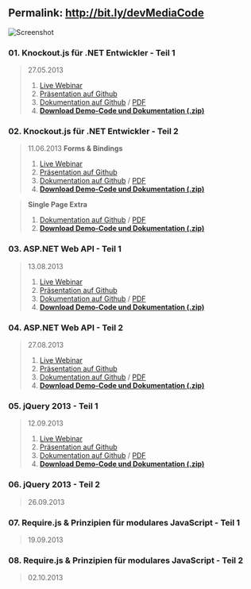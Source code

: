 ## Permalink: http://bit.ly/devMediaCode
![Screenshot](https://raw.github.com/JohannesHoppe/DeveloperMediaDemo/master/screenshot.png)

### 01. Knockout.js für .NET Entwickler - Teil 1

>27.05.2013  
>1. [Live Webinar](http://developer-media.de/portfolioentry/webinar-knockout-js-fur-net-entwickler-1/)  
>2. [Präsentation auf Github](http://johanneshoppe.github.io/DeveloperMediaSlides/index_knockoutjs.html)  
>3. [Dokumentation auf Github](https://github.com/JohannesHoppe/DeveloperMediaDemo/blob/master/Documentation/01.%20Knockout%20Webinar.md) / [PDF](https://github.com/JohannesHoppe/DeveloperMediaDemo/raw/master/Documentation/01.%20Knockout%20Webinar.pdf)  
>4. __[Download Demo-Code und Dokumentation (.zip)](http://dl.bintray.com/johanneshoppe/DeveloperMediaDemo/DeveloperMediaWebinar_Knockout_Teil1.zip?direct)__ 

### 02. Knockout.js für .NET Entwickler - Teil 2

>11.06.2013
>**Forms & Bindings**  
>1. [Live Webinar](http://developer-media.de/portfolioentry/webinar-knockout-js-fur-net-entwickler-2/)  
>2. [Präsentation auf Github](http://johanneshoppe.github.io/DeveloperMediaSlides/index_knockoutjs.html)  
>3. [Dokumentation auf Github](https://github.com/JohannesHoppe/DeveloperMediaDemo/blob/master/Documentation/02.%20Knockout%20Webinar.md) / [PDF](https://github.com/JohannesHoppe/DeveloperMediaDemo/raw/master/Documentation/02.%20Knockout%20Webinar.pdf)   
>4. __[Download Demo-Code und Dokumentation (.zip)](http://dl.bintray.com/johanneshoppe/DeveloperMediaDemo/DeveloperMediaWebinar_Knockout_Teil2.zip?direct)__ 

>**Single Page Extra**  
>1. [Dokumentation auf Github](https://github.com/JohannesHoppe/DeveloperMediaDemo/blob/master/Documentation/02.%20Knockout%20Webinar_SinglePage.md) / [PDF](https://github.com/JohannesHoppe/DeveloperMediaDemo/raw/master/Documentation/02.%20Knockout%20Webinar_SinglePage.pdf)  
>2. __[Download Demo-Code und Dokumentation (.zip)](http://dl.bintray.com/johanneshoppe/DeveloperMediaDemo/DeveloperMediaWebinar_Knockout_Teil2_SinglePage.zip?direct)__ 
 

### 03. ASP.NET Web API - Teil 1

>13.08.2013  
>1. [Live Webinar](http://developer-media.de/portfolioentry/asp-net-web-api/)  
>2. [Präsentation auf Github](http://johanneshoppe.github.io/DeveloperMediaSlides/index_webapi.html)  
>3. [Dokumentation auf Github](https://github.com/JohannesHoppe/DeveloperMediaDemo/blob/master/Documentation/03.%20ASP.NET%20Web%20API%20Webinar.md) / [PDF](https://github.com/JohannesHoppe/DeveloperMediaDemo/raw/master/Documentation/03.%20ASP.NET%20Web%20API%20Webinar.pdf)  
>4. __[Download Demo-Code und Dokumentation (.zip)](http://dl.bintray.com/johanneshoppe/DeveloperMediaDemo/DeveloperMediaWebinar_ASPNET_Web_API_Teil1.zip?direct)__  


### 04. ASP.NET Web API - Teil 2

>27.08.2013  
>1. [Live Webinar](http://developer-media.de/portfolioentry/asp-net-web-api-teil-2/)  
>2. [Präsentation auf Github](http://johanneshoppe.github.io/DeveloperMediaSlides/index_webapi.html)  
>3. [Dokumentation auf Github](https://github.com/JohannesHoppe/DeveloperMediaDemo/blob/master/Documentation/04.%20ASP.NET%20Web%20API%20Webinar.md) / [PDF](https://github.com/JohannesHoppe/DeveloperMediaDemo/raw/master/Documentation/04.%20ASP.NET%20Web%20API%20Webinar.pdf)  
>4. __[Download Demo-Code und Dokumentation (.zip)](http://dl.bintray.com/johanneshoppe/DeveloperMediaDemo/DeveloperMediaWebinar_ASPNET_Web_API_Teil2.zip?direct)__  


### 05. jQuery 2013 - Teil 1

>12.09.2013  
>1. [Live Webinar](http://developer-media.de/portfolioentry/jquery-2013-teil-1/)  
>2. [Präsentation auf Github](http://johanneshoppe.github.io/DeveloperMediaSlides/index_jQuery.html)  
>3. [Dokumentation auf Github](https://github.com/JohannesHoppe/DeveloperMediaDemo/blob/master/Documentation/05.%20jQuery%20Webinar.md) / [PDF](https://github.com/JohannesHoppe/DeveloperMediaDemo/blob/master/Documentation/05.%20jQuery%20Webinar.pdf)  
>4. __[Download Demo-Code und Dokumentation (.zip)](http://dl.bintray.com/johanneshoppe/DeveloperMediaDemo/DeveloperMediaWebinar_jQuery_Teil1.zip?direct)__  

### 06. jQuery 2013 - Teil 2

>26.09.2013

### 07. Require.js & Prinzipien für modulares JavaScript - Teil 1

>19.09.2013

### 08. Require.js & Prinzipien für modulares JavaScript - Teil 2

> 02.10.2013
